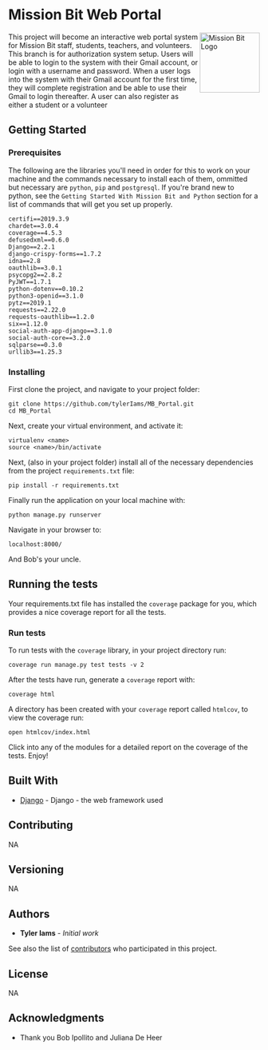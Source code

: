 # Mission Bit Web Portal

<img src="https://avatars3.githubusercontent.com/u/5872193?s=280&v=4" align="right"
     title="Mission Bit Logo" width="120" height="120">

This project will become an interactive web portal system for Mission Bit staff, students, teachers, and volunteers.  This branch is for authorization system setup.  Users will be able to login to the system with their Gmail account, or login with a username and password.  When a user logs into the system with their Gmail account for the first time, they will complete registration and be able to use their Gmail to login thereafter.  A user can also register as either a student or a volunteer

## Getting Started

### Prerequisites

The following are the libraries you'll need in order for this to work on your machine and the commands necessary to install each of them, ommitted but necessary are `python`, `pip` and `postgresql`.  If you're brand new to python, see the `Getting Started With Mission Bit and Python` section for a list of commands that will get you set up properly. 

```
certifi==2019.3.9
chardet==3.0.4
coverage==4.5.3
defusedxml==0.6.0
Django==2.2.1
django-crispy-forms==1.7.2
idna==2.8
oauthlib==3.0.1
psycopg2==2.8.2
PyJWT==1.7.1
python-dotenv==0.10.2
python3-openid==3.1.0
pytz==2019.1
requests==2.22.0
requests-oauthlib==1.2.0
six==1.12.0
social-auth-app-django==3.1.0
social-auth-core==3.2.0
sqlparse==0.3.0
urllib3==1.25.3
```

### Installing

First clone the project, and navigate to your project folder:

```
git clone https://github.com/tylerIams/MB_Portal.git
cd MB_Portal
```

Next, create your virtual environment, and activate it:

```
virtualenv <name>
source <name>/bin/activate
```

Next, (also in your project folder) install all of the necessary dependencies from the project `requirements.txt` file:

```
pip install -r requirements.txt 
```

Finally run the application on your local machine with:

```
python manage.py runserver
```

Navigate in your browser to:

```
localhost:8000/
```

And Bob's your uncle.

## Running the tests

Your requirements.txt file has installed the `coverage` package for you, which provides a nice coverage report for all the tests.

### Run tests

To run tests with the `coverage` library, in your project directory run:

```
coverage run manage.py test tests -v 2
```

After the tests have run, generate a `coverage` report with:

```
coverage html
```

A directory has been created with your `coverage` report called `htmlcov`, to view the coverage run:

```
open htmlcov/index.html
```

Click into any of the modules for a detailed report on the coverage of the tests.  Enjoy!

## Built With

* [Django](https://docs.djangoproject.com/en/2.2/) - Django - the web framework used

## Contributing

NA

## Versioning

NA

## Authors

* **Tyler Iams** - *Initial work* 

See also the list of [contributors](https://github.com/tylerIams/MB_Portal/contributors) who participated in this project.

## License

NA

## Acknowledgments

* Thank you Bob Ipollito and Juliana De Heer

